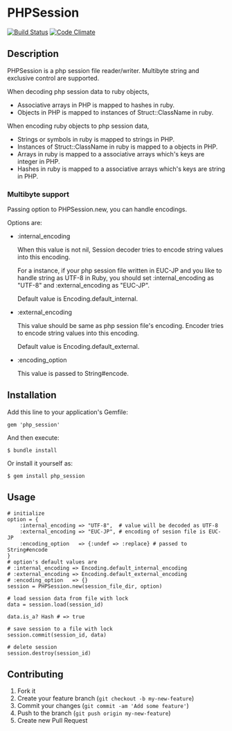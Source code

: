# PHPSession
[![Build Status](https://travis-ci.org/Shinpeim/ruby_php_session.png?branch=master)](https://travis-ci.org/Shinpeim/ruby_php_session)
[![Code Climate](https://codeclimate.com/github/Shinpeim/ruby_php_session.png)](https://codeclimate.com/github/Shinpeim/ruby_php_session)

## Description
PHPSession is a php session file reader/writer. Multibyte string and exclusive control are supported.

When decoding php session data to ruby objects,

* Associative arrays in PHP is mapped to hashes in ruby.
* Objects in PHP is mapped to instances of Struct::ClassName in ruby.

When encoding ruby objects to php session data,

* Strings or symbols in ruby is mapped to strings in PHP.
* Instances of Struct::ClassName in ruby is mapped to a objects in PHP.
* Arrays in ruby is mapped to a associative arrays which's keys are integer in PHP.
* Hashes in ruby is mapped to a associative arrays which's keys are string in PHP.

### Multibyte support

Passing option to PHPSession.new, you can handle encodings.

Options are:

* :internal_encoding

    When this value is not nil, Session decoder tries to
    encode string values into this encoding.

    For a instance, if your php session file written in EUC-JP and you
    like to handle string as UTF-8 in Ruby, you should set :internal_encoding
    as "UTF-8" and :external_encoding as "EUC-JP".

    Default value is Encoding.default_internal.

* :external_encoding

    This value should be same as php session file's encoding.
    Encoder tries to encode string values into this encoding.

    Default value is Encoding.default_external.

* :encoding_option

    This value is passed to String#encode.


## Installation

Add this line to your application's Gemfile:

    gem 'php_session'

And then execute:

    $ bundle install

Or install it yourself as:

    $ gem install php_session

## Usage
    # initialize
    option = {
        :internal_encoding => "UTF-8",  # value will be decoded as UTF-8
        :external_encoding => "EUC-JP", # encoding of sesion file is EUC-JP
        :encoding_option   => {:undef => :replace} # passed to String#encode
    }
    # option's default values are
    # :internal_encoding => Encoding.default_internal_encoding
    # :external_encoding => Encoding.default_external_encoding
    # :encoding_option   => {}
    session = PHPSession.new(session_file_dir, option)

    # load session data from file with lock
    data = session.load(session_id)

    data.is_a? Hash # => true

    # save session to a file with lock
    session.commit(session_id, data)

    # delete session
    session.destroy(session_id)

## Contributing

1. Fork it
2. Create your feature branch (`git checkout -b my-new-feature`)
3. Commit your changes (`git commit -am 'Add some feature'`)
4. Push to the branch (`git push origin my-new-feature`)
5. Create new Pull Request
